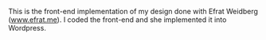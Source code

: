 This is the front-end implementation of my design done with Efrat Weidberg (www.efrat.me). I coded the front-end and she implemented it into Wordpress.

